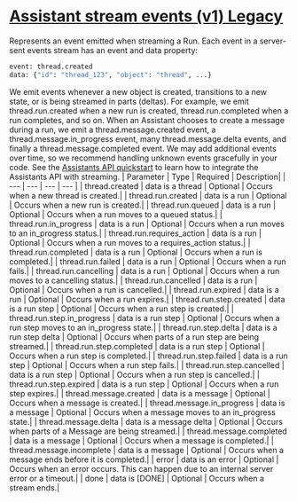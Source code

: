 # [Assistant stream events (v1) Legacy](/docs/api-reference/assistants-streaming-v1/events)
Represents an event emitted when streaming a Run. 
Each event in a server-sent events stream has an
          event and data property: 

```python
event: thread.created
data: {"id": "thread_123", "object": "thread", ...}
```
We emit events whenever a new object is created, transitions to a new
          state, or is being streamed in parts (deltas). For example, we emit
          thread.run.created when a new run is created,
          thread.run.completed when a run completes, and so on.
          When an Assistant chooses to create a message during a run, we emit a
          thread.message.created event, a
          thread.message.in_progress event, many
          thread.message.delta events, and finally a
          thread.message.completed event. 
We may add additional events over time, so we recommend handling
          unknown events gracefully in your code. See the
          [Assistants API quickstart](/docs/assistants/overview) to
          learn how to integrate the Assistants API with streaming. 
| Parameter | Type   | Required | Description|
| --- | --- | --- | --- |
| thread.created | data is a                   thread | Optional | Occurs when a new                 thread is                 created.| 
| thread.run.created | data is a                   run | Optional | Occurs when a new                 run is created.| 
| thread.run.queued | data is a                   run | Optional | Occurs when a                 run moves to a                 queued status.| 
| thread.run.in_progress | data is a                   run | Optional | Occurs when a                 run moves to an                 in_progress status.| 
| thread.run.requires_action | data is a                   run | Optional | Occurs when a                 run moves to a                 requires_action status.| 
| thread.run.completed | data is a                   run | Optional | Occurs when a                 run is                 completed.| 
| thread.run.failed | data is a                   run | Optional | Occurs when a                 run fails.| 
| thread.run.cancelling | data is a                   run | Optional | Occurs when a                 run moves to a                 cancelling status.| 
| thread.run.cancelled | data is a                   run | Optional | Occurs when a                 run is                 cancelled.| 
| thread.run.expired | data is a                   run | Optional | Occurs when a                 run expires.| 
| thread.run.step.created | data is a                   run step | Optional | Occurs when a                 run step                 is created.| 
| thread.run.step.in_progress | data is a                   run step | Optional | Occurs when a                 run step                 moves to an in_progress state.| 
| thread.run.step.delta | data is a                   run step delta | Optional | Occurs when parts of a                 run step                 are being streamed.| 
| thread.run.step.completed | data is a                   run step | Optional | Occurs when a                 run step                 is completed.| 
| thread.run.step.failed | data is a                   run step | Optional | Occurs when a                 run step                 fails.| 
| thread.run.step.cancelled | data is a                   run step | Optional | Occurs when a                 run step                 is cancelled.| 
| thread.run.step.expired | data is a                   run step | Optional | Occurs when a                 run step                 expires.| 
| thread.message.created | data is a                   message | Optional | Occurs when a                 message is                 created.| 
| thread.message.in_progress | data is a                   message | Optional | Occurs when a                 message                 moves to an in_progress state.| 
| thread.message.delta | data is a                   message delta | Optional | Occurs when parts of a                 Message are                 being streamed.| 
| thread.message.completed | data is a                   message | Optional | Occurs when a                 message is                 completed.| 
| thread.message.incomplete | data is a                   message | Optional | Occurs when a                 message                 ends before it is completed.| 
| error | data is an                   error | Optional | Occurs when an                 error occurs.                 This can happen due to an internal server error or a timeout.| 
| done | data is [DONE] | Optional | Occurs when a stream ends.| 
